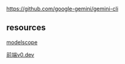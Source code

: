 

https://github.com/google-gemini/gemini-cli

## resources
[modelscope](https://github.com/modelscope)

[前端v0.dev](https://v0.dev/)